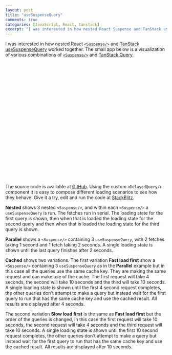 ```yaml
---
layout: post
title: "useSuspenseQuery"
comments: true
categories: [JavaScript, React, tanstack]
excerpt: "I was interested in how nested React Suspense and TanStack useSuspenseQuery worked together. The small app below is a visualization of various"
---
```


<script type="module" crossorigin src="/js/react-suspense.js"></script>
<link rel="stylesheet" crossorigin href="/css/react-suspense.css">

I was interested in how nested React [`<Suspense/>`](https://react.dev/reference/react/Suspense) and [TanStack useSuspenseQuery](https://tanstack.com/query/) worked together. The small app below is a visualization of various combinations of [`<Suspense/>`](https://react.dev/reference/react/Suspense) and [TanStack Query](https://tanstack.com/query/).

<div id="root" style="min-height: 363px; margin-bottom: 1rem"></div>

The source code is available at [GitHub](https://github.com/mrloop/use-suspense-query). Using the custom `<DelayedQuery/>` component it is easy to compose different loading scenarios to see how they behave. Give it a try, edit and run the code at [StackBlitz](https://stackblitz.com/~/github.com/mrloop/use-suspense-query).

__Nested__ shows 3 nested `<Suspense/>`, and within each `<Suspense/>` a `useSuspenseQuery` is run. The fetches run in serial. The loading state for the first query is shown, then when that is loaded the loading state for the second query and then when that is loaded the loading state for the third query is shown.

__Parallel__ shows a `<Suspense/>` containing 3 `useSuspenseQuery`, with 2 fetches taking 1 second and 1 fetch taking 2 seconds. A single loading state is shown until the last query finishes after 2 seconds.

__Cached__ shows two variations. The first variation __Fast load first__ show a `<Suspense/>` containing 3 `useSuspenseQuery` as in the __Parallel__ example but in this case all the queries use the same cache key. They are making the same request and can make use of the cache. The first request will take 4 seconds, the second will take 10 seconds and the third will take 10 seconds. A single loading state is shown until the first 4 second request completes, the other queries don't attempt to make a query but instead wait for the first query to run that has the same cache key and use the cached result. All results are displayed after 4 seconds.

The second variation __Slow load first__ is the same as __Fast load first__ but the order of the queries is changed, in this case the first request will take 10 seconds, the second request will take 4 seconds and the third request will take 10 seconds. A single loading state is shown until the first 10 second request completes, the other queries don't attempt to make a query but instead wait for the first query to run that has the same cache key and use the cached result. All results are displayed after 10 seconds.
